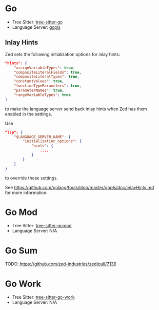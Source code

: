 # Go

- Tree Sitter: [tree-sitter-go](https://github.com/tree-sitter/tree-sitter-go)
- Language Server: [gopls](https://github.com/golang/tools/tree/master/gopls)

## Inlay Hints

Zed sets the following initialization options for inlay hints:

```json
"hints": {
    "assignVariableTypes": true,
    "compositeLiteralFields": true,
    "compositeLiteralTypes": true,
    "constantValues": true,
    "functionTypeParameters": true,
    "parameterNames": true,
    "rangeVariableTypes": true
}
```

to make the language server send back inlay hints when Zed has them enabled in the settings.

Use
```json
"lsp": {
    "$LANGUAGE_SERVER_NAME": {
        "initialization_options": {
            "hints": {
                ....
            }
        }
    }
}
```
to override these settings.

See https://github.com/golang/tools/blob/master/gopls/doc/inlayHints.md for more information.

# Go Mod

- Tree Sitter: [tree-sitter-gomod](https://github.com/camdencheek/tree-sitter-go-mod)
- Language Server: N/A

# Go Sum

TODO: https://github.com/zed-industries/zed/pull/7139

# Go Work

- Tree Sitter:
[tree-sitter-go-work](https://github.com/d1y/tree-sitter-go-work)
- Language Server: N/A
